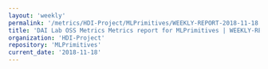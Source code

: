 ```yaml
---
layout: 'weekly'
permalink: '/metrics/HDI-Project/MLPrimitives/WEEKLY-REPORT-2018-11-18'
title: 'DAI Lab OSS Metrics Metrics report for MLPrimitives | WEEKLY-REPORT-2018-11-18'
organization: 'HDI-Project'
repository: 'MLPrimitives'
current_date: '2018-11-18'
---
```

